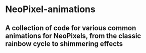 # NeoPixel-animations
A collection of code for various common animations for NeoPixels, from the classic rainbow cycle to shimmering effects
---
